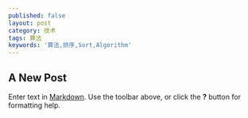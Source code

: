 ```yaml
---
published: false
layout: post
category: 技术
tags: 算法
keywords: '算法,排序,Sort,Algorithm'
---
```

## A New Post

Enter text in [Markdown](http://daringfireball.net/projects/markdown/). Use the toolbar above, or click the **?** button for formatting help.
